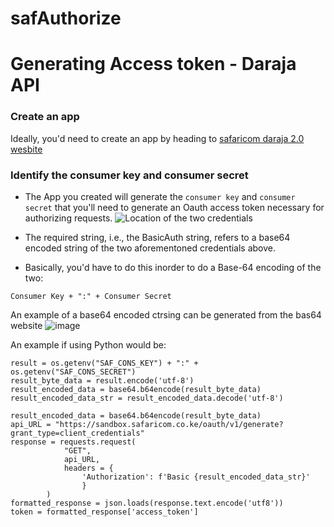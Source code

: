 # safAuthorize

<h1>Generating Access token - Daraja API</h1>

### Create an app
Ideally, you'd need to create an app by heading to [safaricom daraja 2.0 wesbite](https://developer.safaricom.co.ke/MyApps/)

### Identify the consumer key and consumer secret
* The App you created will generate the `consumer key` and `consumer secret` that you'll need to generate an Oauth access token necessary for authorizing requests.
![Location of the two credentials](![image](https://github.com/BaronKimaru/safAuthorize/assets/16536231/b78687ce-e0d9-48bd-82c8-881fc4f46b59))

* The required string, i.e., the BasicAuth string, refers to a base64 encoded string of the two aforementoned credentials above.
  
* Basically, you'd have to do this inorder to do a Base-64 encoding of the two:
```
Consumer Key + ":" + Consumer Secret
```
An example of a base64 encoded ctrsing can be generated from the bas64 website
![image](![image](https://github.com/BaronKimaru/safAuthorize/assets/16536231/a6737a3d-1957-4872-b479-49960c3c09be))

An example if using Python would be:
```
result = os.getenv("SAF_CONS_KEY") + ":" + os.getenv("SAF_CONS_SECRET")
result_byte_data = result.encode('utf-8')
result_encoded_data = base64.b64encode(result_byte_data)
result_encoded_data_str = result_encoded_data.decode('utf-8')

result_encoded_data = base64.b64encode(result_byte_data)
api_URL = "https://sandbox.safaricom.co.ke/oauth/v1/generate?grant_type=client_credentials"
response = requests.request(
            "GET", 
            api_URL,
            headers = {
                'Authorization': f'Basic {result_encoded_data_str}'
                }
        )
formatted_response = json.loads(response.text.encode('utf8'))
token = formatted_response['access_token']
```
